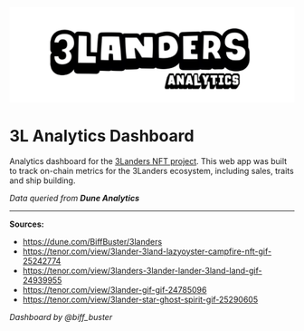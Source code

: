 ![3landers_Analytics](https://github.com/biffbuster/3L-Analytics-Dashboard/blob/main/assets/images/3l_logo.png)

# 3L Analytics Dashboard

Analytics dashboard for the [3Landers NFT project](https://3landersnft.com/). This web app was built to track on-chain metrics for the 3Landers ecosystem, including sales, traits and ship building.

*Data queried from **Dune Analytics***

____________

**Sources:**

- https://dune.com/BiffBuster/3landers 
- https://tenor.com/view/3lander-3land-lazyoyster-campfire-nft-gif-25242774
- https://tenor.com/view/3landers-3lander-lander-3land-land-gif-24939955
- https://tenor.com/view/3lander-gif-gif-24785096
- https://tenor.com/view/3lander-star-ghost-spirit-gif-25290605

*Dashboard by @biff_buster*